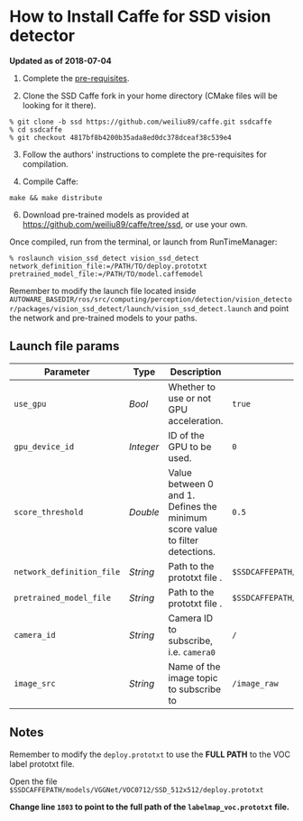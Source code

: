 # How to Install Caffe for SSD vision detector
**Updated as of 2018-07-04**

1. Complete the [pre-requisites](http://caffe.berkeleyvision.org/install_apt.html).

2. Clone the SSD Caffe fork in your home directory (CMake files will be looking for it there).
```
% git clone -b ssd https://github.com/weiliu89/caffe.git ssdcaffe
% cd ssdcaffe
% git checkout 4817bf8b4200b35ada8ed0dc378dceaf38c539e4
```

3. Follow the authors' instructions to complete the pre-requisites for compilation.

4. Compile Caffe:
```
make && make distribute
```

6. Download pre-trained models as provided at https://github.com/weiliu89/caffe/tree/ssd, or use your own.

Once compiled, run from the terminal, or launch from RunTimeManager:

```
% roslaunch vision_ssd_detect vision_ssd_detect network_definition_file:=/PATH/TO/deploy.prototxt pretrained_model_file:=/PATH/TO/model.caffemodel
```
Remember to modify the launch file located inside 
`AUTOWARE_BASEDIR/ros/src/computing/perception/detection/vision_detector/packages/vision_ssd_detect/launch/vision_ssd_detect.launch` 
and point the network and pre-trained models to your paths.


## Launch file params

|Parameter| Type| Description|Default|
----------|-----|--------|---|
|`use_gpu`|*Bool* |Whether to use or not GPU acceleration.|`true`|
|`gpu_device_id`|*Integer*|ID of the GPU to be used.|`0`|
|`score_threshold`|*Double*|Value between 0 and 1. Defines the minimum score value to filter detections.|`0.5`|
|`network_definition_file`|*String*|Path to the prototxt file .|`$SSDCAFFEPATH/models/VGGNet/VOC0712/SSD_512x512/deploy.prototxt`|
|`pretrained_model_file`|*String*|Path to the prototxt file .|`$SSDCAFFEPATH/models/VGGNet/VOC0712/SSD_512x512/VGG_VOC0712_SSD_512x512_iter_120000.caffemodel`|
|`camera_id`|*String*|Camera ID to subscribe, i.e. `camera0`|`/`|
|`image_src`|*String*|Name of the image topic to subscribe to|`/image_raw`|

## Notes

Remember to modify the `deploy.prototxt` to use the **FULL PATH** to the VOC label prototxt file.

Open the file `$SSDCAFFEPATH/models/VGGNet/VOC0712/SSD_512x512/deploy.prototxt`

**Change line `1803` to point to the full path of the `labelmap_voc.prototxt` file.**

